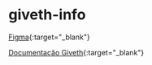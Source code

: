 # giveth-info

[Figma](https://www.figma.com/file/iXpPXf3QoteIOR4Wnjsxi6/Giveth.Info?node-id=2%3A60.){:target="_blank"}

[Documentação Giveth](https://docs.giveth.io/giveconomy/givbacks/#givbacks-rounds){:target="_blank"}
